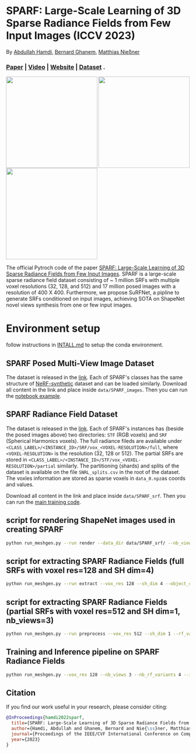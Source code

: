 # SPARF: Large-Scale Learning of 3D Sparse Radiance Fields from Few Input Images (ICCV 2023)
By [Abdullah Hamdi](https://abdullahamdi.com/), [Bernard Ghanem](http://www.bernardghanem.com/), [Matthias Nießner](https://niessnerlab.org/members/matthias_niessner/profile.html) 
### [Paper](https://arxiv.org/abs/2212.09100) | [Video](https://youtu.be/VcjypZ0hp4w) | [Website](https://abdullahamdi.com/sparf/) | [Dataset](https://drive.google.com/drive/folders/19zCvjQJEh30vCzNC32Bvkc8s_s7GjbKR?usp=sharing) . <br>
<p float="left">
<img src="https://user-images.githubusercontent.com/26301932/208697062-829496a7-4a25-42cf-8a67-41cc64b0ea66.gif" align="left" width="250">
<img src="https://user-images.githubusercontent.com/26301932/208697090-2bb7ade0-1cce-4ebe-bbd8-c61d4fcfb587.gif" align="center" width="250">
<img src="https://user-images.githubusercontent.com/26301932/208697114-ce5e0a29-4cec-41ec-b995-e6b41495b042.gif" align="center" width="250">
</p>
 
The official Pytroch code of the paper [SPARF: Large-Scale Learning of 3D Sparse Radiance Fields from Few Input Images](https://arxiv.org/abs/2212.09100). SPARF is a large-scale sparse radiance field dataset consisting of ~ 1 million SRFs with multiple voxel resolutions (32, 128, and 512) and 17 million posed images with a resolution of 400 X 400. Furthermore, we propose SuRFNet, a pipline to generate SRFs conditioned on input images, achieving SOTA on ShapeNet novel views synthesis from one or few input images. 

# Environment setup

follow instructions in [INTALL.md](https://github.com/ajhamdi/sparf_pytorch/blob/main/INSTALL.md) to setup the conda environment.

## SPARF Posed Multi-View Image Dataset 
The dataset is released in the [link](https://drive.google.com/drive/folders/19zCvjQJEh30vCzNC32Bvkc8s_s7GjbKR?usp=sharing). Each of SPARF's classes has the same structure of [NeRF-synthetic](https://github.com/sxyu/pixel-nerf) dataset and can be loaded similarly. Download all content in the link and place inside `data/SPARF_images`. Then you can run the [notebook example](https://github.com/ajhamdi/sparf_pytorch/blob/main/examples/mvimage_load.ipynb). 


## SPARF Radiance Field Dataset
The dataset is released in the [link](https://drive.google.com/drive/folders/1Qd_hBrRKR1vlCacOSyK_FN4igkHSbPSM?usp=sharing). Each of SPARF's instances has (beside the posed images above) two directories: `STF` (RGB voxels) and `SRF` (Spherical Harmonics voxels). The full radiance fileds are available under `<CLASS_LABEL>/<INSTANCE_ID>/SRF/vox_<VOXEL-RESOLUTION>/full`, where `<VOXEL-RESOLUTION>` is the resolution (32, 128 or 512). The partial SRFs are stored in `<CLASS_LABEL>/<INSTANCE_ID>/STF/vox_<VOXEL-RESOLUTION>/partial` similarly. The partitioning (shards) and splits of the dataset is available on the file `SNRL_splits.csv` in the root of the dataset.  The voxles information are stored as sparse voxels in `data_0.npz`as coords and values. 

Download all content in the link and place inside `data/SPARF_srf`. Then you can run the [main training code](https://github.com/ajhamdi/sparf_pytorch/blob/main/run_sparf.py).

## script for rendering ShapeNet images used in creating SPARF 
```bash
python run_meshgen.py --run render --data_dir data/SPARF_srf/ --nb_views 400 --object_class car 
```
## script for extracting SPARF Radiance Fields (full SRFs with voxel res=128 and SH dim=4)
```bash
python run_meshgen.py --run extract --vox_res 128 --sh_dim 4 --object_class airplane --data_dir data/SPARF_srf/ --visualize --evaluate 
```

## script for extracting SPARF Radiance Fields (partial SRFs with voxel res=512 and SH dim=1, nb_views=3)
```bash
python run_meshgen.py --run preprocess --vox_res 512 --sh_dim 1 --rf_variant 0 --object_class airplane --nb_views 3 --data_dir data/SPARF_srf/ --randomized_views
```
## Training and Inference pipeline on SPARF Radiance Fields
```bash
python run_meshgen.py --vox_res 128 --nb_views 3 --nb_rf_variants 4 --input_quantization_size 1.0 --strides 2 --lr_decay 0.99 --batch_size 6 --lr 1e-2 --visualize --normalize_input const --lambda_cls 30.0 --lambda_main 2.0 --augment_type none --mask_type densepoints --ignore_loss_mask --nb_frames 200 --validate_training  --data_dir data/SPARF_srf/ --run train --object_class airplane 
```

## Citation
If you find our work useful in your research, please consider citing:
```bibtex
@InProceedings{hamdi2022sparf,
  title={SPARF: Large-Scale Learning of 3D Sparse Radiance Fields from Few Input Images},
  author={Hamdi, Abdullah and Ghanem, Bernard and Nie{\ss}ner, Matthias},
  journal={Proceedings of the IEEE/CVF International Conference on Computer Vision (ICCV) Workshops},
  year={2023}
}
```

